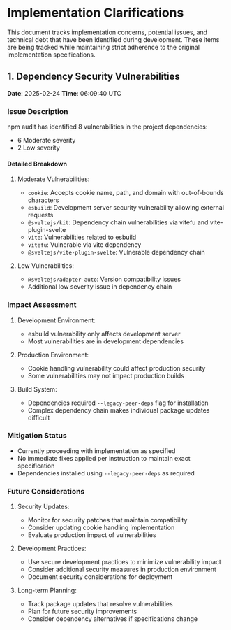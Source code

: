 # Implementation Clarifications

This document tracks implementation concerns, potential issues, and technical debt that have been identified during development. These items are being tracked while maintaining strict adherence to the original implementation specifications.

## 1. Dependency Security Vulnerabilities
**Date**: 2025-02-24
**Time**: 06:09:40 UTC

### Issue Description
npm audit has identified 8 vulnerabilities in the project dependencies:
- 6 Moderate severity
- 2 Low severity

#### Detailed Breakdown

1. Moderate Vulnerabilities:
   - `cookie`: Accepts cookie name, path, and domain with out-of-bounds characters
   - `esbuild`: Development server security vulnerability allowing external requests
   - `@sveltejs/kit`: Dependency chain vulnerabilities via vitefu and vite-plugin-svelte
   - `vite`: Vulnerabilities related to esbuild
   - `vitefu`: Vulnerable via vite dependency
   - `@sveltejs/vite-plugin-svelte`: Vulnerable dependency chain

2. Low Vulnerabilities:
   - `@sveltejs/adapter-auto`: Version compatibility issues
   - Additional low severity issue in dependency chain

### Impact Assessment
1. Development Environment:
   - esbuild vulnerability only affects development server
   - Most vulnerabilities are in development dependencies

2. Production Environment:
   - Cookie handling vulnerability could affect production security
   - Some vulnerabilities may not impact production builds

3. Build System:
   - Dependencies required `--legacy-peer-deps` flag for installation
   - Complex dependency chain makes individual package updates difficult

### Mitigation Status
- Currently proceeding with implementation as specified
- No immediate fixes applied per instruction to maintain exact specification
- Dependencies installed using `--legacy-peer-deps` as required

### Future Considerations
1. Security Updates:
   - Monitor for security patches that maintain compatibility
   - Consider updating cookie handling implementation
   - Evaluate production impact of vulnerabilities

2. Development Practices:
   - Use secure development practices to minimize vulnerability impact
   - Consider additional security measures in production environment
   - Document security considerations for deployment

3. Long-term Planning:
   - Track package updates that resolve vulnerabilities
   - Plan for future security improvements
   - Consider dependency alternatives if specifications change
